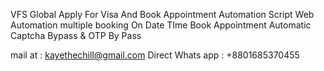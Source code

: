 VFS Global Apply For Visa And Book Appointment
Automation Script
Web Automation multiple booking
On Date TIme Book Appointment
Automatic
Captcha Bypass & OTP By Pass

mail at : kayethechill@gmail.com
Direct Whats app : +8801685370455
